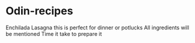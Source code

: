 # Odin-recipes
Enchilada Lasagna
this is perfect for dinner or potlucks
All ingredients will be mentioned 
Time it take to prepare it 
